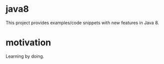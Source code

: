 # java8

This project provides examples/code snippets with new features in Java 8.

# motivation

Learning by doing.
